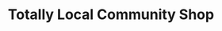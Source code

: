 ---
title: "Totally Local Community Shop"
url: /bromyard/totally-local-community-shop/
shop: charity
---